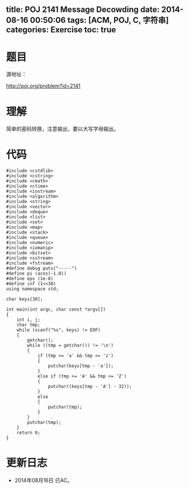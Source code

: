 title: POJ 2141 Message Decowding
date: 2014-08-16 00:50:06
tags: [ACM, POJ, C, 字符串]
categories: Exercise
toc: true
---
# 题目
源地址：

http://poj.org/problem?id=2141

# 理解
简单的密码转换，注意输出，要以大写字母输出。

<!-- more -->

# 代码
```#include <cstdio>
#include <cstdlib>
#include <cstring>
#include <cmath>
#include <ctime>
#include <iostream>
#include <algorithm>
#include <string>
#include <vector>
#include <deque>
#include <list>
#include <set>
#include <map>
#include <stack>
#include <queue>
#include <numeric>
#include <iomanip>
#include <bitset>
#include <sstream>
#include <fstream>
#define debug puts("-----")
#define pi (acos(-1.0))
#define eps (1e-8)
#define inf (1<<30)
using namespace std;

char keys[30];

int main(int argc, char const *argv[])
{
    int i, j;
    char tmp;
    while (scanf("%s", keys) != EOF)
    {
        getchar();
        while ((tmp = getchar()) != '\n')
        {
            if (tmp >= 'a' && tmp <= 'z')
            {
                putchar(keys[tmp - 'a']);
            }
            else if (tmp >= 'A' && tmp <= 'Z')
            {
                putchar((keys[tmp - 'A'] - 32));
            }
            else
            {
                putchar(tmp);
            }
        }
        putchar(tmp);
    }
    return 0;
}
```
# 更新日志
- 2014年08月16日 已AC。